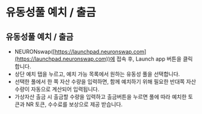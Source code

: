 # 유동성풀 예치 / 출금

## 유동성풀 예치 / 출금

* NEURONswap([https://launchpad.neuronswap.com](https://launchpad.neuronswap.com))에 접속 후, Launch app 버튼을 클릭합니다.
* 상단 예치 탭을 누르고, 예치 가능 목록에서 원하는 유동성 풀을 선택합니다.
* 선택한 풀에서 한 쪽 자산 수량을 입력하면, 함께 예치하기 위해 필요한 반대쪽 자산 수량이 자동으로 계산되어 입력됩니다.
* 가상자산 출금 시 출금할 수량을 입력하고 출금버튼을 누르면 풀에 따라 예치한 토큰과 NR 토큰, 수수료를 보상으로 제공 받습니다.
